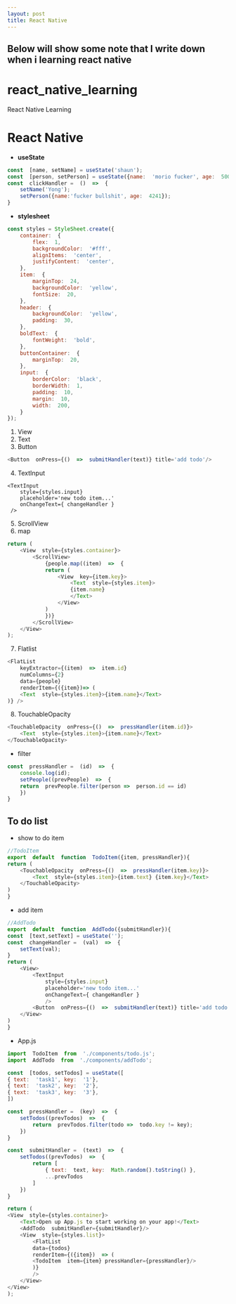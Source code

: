 ```yaml
---
layout: post
title: React Native 
---
```


Below will show some note that I write down when i learning react native
---
# react_native_learning
React Native Learning
# React Native 
- **useState**

```javascript
const  [name, setName] = useState('shaun');
const  [person, setPerson] = useState({name:  'morio fucker', age:  500});
const  clickHandler =  ()  =>  {
	setName('Yong');
	setPerson({name:'fucker bullshit', age:  4241});
}
```
- **stylesheet**
```javascript
const styles = StyleSheet.create({
	container:  {
		flex:  1,
		backgroundColor:  '#fff',
		alignItems:  'center',
		justifyContent:  'center',
	},
	item:  {
		marginTop:  24,
		backgroundColor:  'yellow',
		fontSize:  20,
	},
	header:  {
		backgroundColor:  'yellow',
		padding:  30,
	},
	boldText:  {
		fontWeight:  'bold',
	},
	buttonContainer:  {
		marginTop:  20,
	},
	input:  {
		borderColor:  'black',
		borderWidth:  1,
		padding:  10,
		margin:  10,
		width:  200,
	}
});
```
1. View
2. Text
3. Button
```javascript 
<Button  onPress={()  =>  submitHandler(text)} title='add todo'/> 
```
4. TextInput
```javacript
<TextInput 
	style={styles.input}
	placeholder='new todo item...'
	onChangeText={ changeHandler }    
 />
```
5. ScrollView
6. map
```javascript 
return (
	<View  style={styles.container}>
		<ScrollView>
			{people.map((item)  =>  {
			return (
				<View  key={item.key}>
					<Text  style={styles.item}>
					{item.name}
					</Text>
				</View>
			)
			})}
		</ScrollView>
	</View>
);
```
7. Flatlist
```javascript
<FlatList
	keyExtractor={(item)  =>  item.id}
	numColumns={2}
	data={people}
	renderItem={({item})=> (
	<Text  style={styles.item}>{item.name}</Text>
)} />
```
8. TouchableOpacity
```javascript
<TouchableOpacity  onPress={()  =>  pressHandler(item.id)}>
	<Text  style={styles.item}>{item.name}</Text>
</TouchableOpacity>
```
- filter
```javascript
const  pressHandler =  (id)  =>  {
	console.log(id);
	setPeople((prevPeople)  =>  {
	return  prevPeople.filter(person =>  person.id == id)
	})
}
```
## To do list
- show to do item
```javascript
//TodoItem
export  default  function  TodoItem({item, pressHandler}){
return (
	<TouchableOpacity  onPress={()  =>  pressHandler(item.key)}>
		<Text  style={styles.item}>{item.text} {item.key}</Text>
	</TouchableOpacity>
)
}
```
- add item
```javascript
//AddTodo
export  default  function  AddTodo({submitHandler}){
const  [text,setText] = useState('');
const  changeHandler =  (val)  =>  {
	setText(val);
}
return (
	<View>
		<TextInput
			style={styles.input}
			placeholder='new todo item...'
			onChangeText={ changeHandler }
			/>
		<Button  onPress={()  =>  submitHandler(text)} title='add todo'/>
	</View>
)
}
```
- App.js
```javascript 
import  TodoItem  from  './components/todo.js';
import  AddTodo  from  './components/addTodo';
```
```javascript 
const  [todos, setTodos] = useState([
{ text:  'task1', key:  '1'},
{ text:  'task2', key:  '2'},
{ text:  'task3', key:  '3'},
])

const  pressHandler =  (key)  =>  {
	setTodos((prevTodos)  =>  {
		return  prevTodos.filter(todo =>  todo.key != key);
	})
}

const  submitHandler =  (text)  =>  {
	setTodos((prevTodos)  =>  {
		return [
			{ text:  text, key:  Math.random().toString() },
			...prevTodos
		]
	})
}
```
```javascript
return (
<View  style={styles.container}>
	<Text>Open up App.js to start working on your app!</Text>
	<AddTodo  submitHandler={submitHandler}/>
	<View  style={styles.list}>
		<FlatList
		data={todos}
		renderItem={({item})  => (
		<TodoItem  item={item} pressHandler={pressHandler}/>
		)}
		/>
	</View>
</View>
);
```



